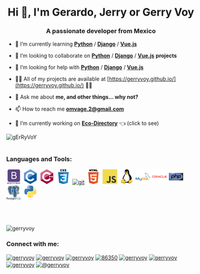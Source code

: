 <h1 align="center">Hi 👋, I'm Gerardo, Jerry or Gerry Voy</h1>
<h3 align="center">A passionate developer from Mexico</h3>

- 🌱 I’m currently learning **[Python](https://www.python.org/)** / **[Django](https://www.djangoproject.com/)** / **[Vue.js](https://vuejs.org/)**

- 👯 I’m looking to collaborate on **[Python](https://www.python.org/)** / **[Django](https://www.djangoproject.com/)** / **[Vue.js](https://vuejs.org/)** **projects**

- 🤝 I’m looking for help with **[Python](https://www.python.org/)** / **[Django](https://www.djangoproject.com/)** / **[Vue.js](https://vuejs.org/)**

- 👨‍💻 All of my projects are available at [https://gerryvoy.github.io/](https://gerryvoy.github.io/) 🤣😋

- 💬 Ask me about **me, and other things... why not?**

- 📫 How to reach me **omvage.2@gmail.com**

- 🔭 I’m currently working on **[Eco-Directory](https://gerryvoy.github.io/)** 👈 (click to see)
<p align="left"><a href="https://www.buymeacoffee.com/gErRyVoY"><img align="left" src="https://cdn.buymeacoffee.com/buttons/v2/default-yellow.png" height="50" width="210" alt="gErRyVoY" /></a></p><br/><br/>

<h3 align="left">Languages and Tools:</h3>
<p align="left">
<a href="https://getbootstrap.com" target="_blank"><img src="https://raw.githubusercontent.com/devicons/devicon/master/icons/bootstrap/bootstrap-plain-wordmark.svg" alt="bootstrap" width="40" height="40"/></a>
<a href="https://www.cprogramming.com/" target="_blank"><img src="https://raw.githubusercontent.com/devicons/devicon/master/icons/c/c-original.svg" alt="c" width="40" height="40"/></a>
<a href="https://www.w3schools.com/cpp/" target="_blank"><img src="https://raw.githubusercontent.com/devicons/devicon/master/icons/cplusplus/cplusplus-original.svg" alt="cplusplus" width="40" height="40"/></a>
<a href="https://www.w3schools.com/css/" target="_blank"><img src="https://raw.githubusercontent.com/devicons/devicon/master/icons/css3/css3-original-wordmark.svg" alt="css3" width="40" height="40"/></a>
<a href="https://git-scm.com/" target="_blank"><img src="https://www.vectorlogo.zone/logos/git-scm/git-scm-icon.svg" alt="git" width="40" height="40"/></a>
<a href="https://www.w3.org/html/" target="_blank"><img src="https://raw.githubusercontent.com/devicons/devicon/master/icons/html5/html5-original-wordmark.svg" alt="html5" width="40" height="40"/></a>
<a href="https://developer.mozilla.org/en-US/docs/Web/JavaScript" target="_blank"><img src="https://raw.githubusercontent.com/devicons/devicon/master/icons/javascript/javascript-original.svg" alt="javascript" width="40" height="40"/></a>
<a href="https://www.linux.org/" target="_blank"><img src="https://raw.githubusercontent.com/devicons/devicon/master/icons/linux/linux-original.svg" alt="linux" width="40" height="40"/></a>
<a href="https://www.mysql.com/" target="_blank"><img src="https://raw.githubusercontent.com/devicons/devicon/master/icons/mysql/mysql-original-wordmark.svg" alt="mysql" width="40" height="40"/></a>
<a href="https://www.oracle.com/" target="_blank"><img src="https://raw.githubusercontent.com/devicons/devicon/master/icons/oracle/oracle-original.svg" alt="oracle" width="40" height="40"/></a>
<a href="https://www.php.net" target="_blank"><img src="https://raw.githubusercontent.com/devicons/devicon/master/icons/php/php-original.svg" alt="php" width="40" height="40"/></a>
<a href="https://www.postgresql.org" target="_blank"><img src="https://raw.githubusercontent.com/devicons/devicon/master/icons/postgresql/postgresql-original-wordmark.svg" alt="postgresql" width="40" height="40"/></a>
<a href="https://www.python.org" target="_blank"><img src="https://raw.githubusercontent.com/devicons/devicon/master/icons/python/python-original.svg" alt="python" width="40" height="40"/></a>
</p><br/><br/>

<p align="left"><img align="center" src="https://github-readme-stats.vercel.app/api/top-langs?username=gerryvoy&show_icons=true&locale=en&layout=compact" alt="gerryvoy" /></p>

<h3 align="left">Connect with me:</h3>
<p align="left">
<a href="https://dev.to/gerryvoy" target="blank"><img align="center" src="https://cdn.jsdelivr.net/npm/simple-icons@3.0.1/icons/dev-dot-to.svg" alt="gerryvoy" height="30" width="40" color="blue"/></a>
<a href="https://twitter.com/gerryvoy" target="blank"><img align="center" src="https://cdn.jsdelivr.net/npm/simple-icons@3.0.1/icons/twitter.svg" alt="gerryvoy" height="30" width="40" /></a>
<a href="https://linkedin.com/in/gerryvoy" target="blank"><img align="center" src="https://cdn.jsdelivr.net/npm/simple-icons@3.0.1/icons/linkedin.svg" alt="gerryvoy" height="30" width="40" /></a>
<a href="https://stackoverflow.com/users/86350" target="blank"><img align="center" src="https://cdn.jsdelivr.net/npm/simple-icons@3.0.1/icons/stackoverflow.svg" alt="86350" height="30" width="40" /></a>
<a href="https://codesandbox.com/gerryvoy" target="blank"><img align="center" src="https://cdn.jsdelivr.net/npm/simple-icons@3.0.1/icons/codesandbox.svg" alt="gerryvoy" height="30" width="40" /></a>
<a href="https://fb.com/gerryvoy" target="blank"><img align="center" src="https://cdn.jsdelivr.net/npm/simple-icons@3.0.1/icons/facebook.svg" alt="gerryvoy" height="30" width="40" /></a>
<a href="https://instagram.com/gerryvoy" target="blank"><img align="center" src="https://cdn.jsdelivr.net/npm/simple-icons@3.0.1/icons/instagram.svg" alt="gerryvoy" height="30" width="40" /></a>
<a href="https://medium.com/@gerryvoy" target="blank"><img align="center" src="https://cdn.jsdelivr.net/npm/simple-icons@3.0.1/icons/medium.svg" alt="@gerryvoy" height="30" width="40" /></a>
</p>
